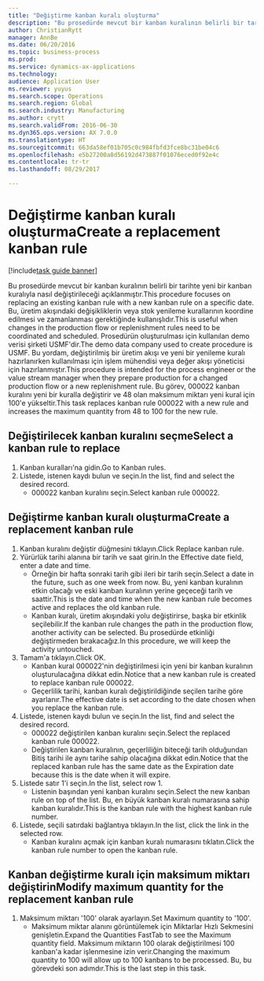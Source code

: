 ```yaml
--- 
title: "Değiştirme kanban kuralı oluşturma"
description: "Bu prosedürde mevcut bir kanban kuralının belirli bir tarihte yeni bir kanban kuralıyla nasıl değiştirileceği açıklanmıştır."
author: ChristianRytt
manager: AnnBe
ms.date: 06/20/2016
ms.topic: business-process
ms.prod: 
ms.service: dynamics-ax-applications
ms.technology: 
audience: Application User
ms.reviewer: yuyus
ms.search.scope: Operations
ms.search.region: Global
ms.search.industry: Manufacturing
ms.author: crytt
ms.search.validFrom: 2016-06-30
ms.dyn365.ops.version: AX 7.0.0
ms.translationtype: HT
ms.sourcegitcommit: 663da58ef01b705c0c984fbfd3fce8bc31be04c6
ms.openlocfilehash: e5b27200a8d56192d473887f01076eced0f92e4c
ms.contentlocale: tr-tr
ms.lasthandoff: 08/29/2017

---
```

# <a name="create-a-replacement-kanban-rule"></a><span data-ttu-id="ccf29-103">Değiştirme kanban kuralı oluşturma</span><span class="sxs-lookup"><span data-stu-id="ccf29-103">Create a replacement kanban rule</span></span>

[!include[task guide banner](../../includes/task-guide-banner.md)]

<span data-ttu-id="ccf29-104">Bu prosedürde mevcut bir kanban kuralının belirli bir tarihte yeni bir kanban kuralıyla nasıl değiştirileceği açıklanmıştır.</span><span class="sxs-lookup"><span data-stu-id="ccf29-104">This procedure focuses on replacing an existing kanban rule with a new kanban rule on a specific date.</span></span> <span data-ttu-id="ccf29-105">Bu, üretim akışındaki değişikliklerin veya stok yenileme kurallarının koordine edilmesi ve zamanlanması gerektiğinde kullanışlıdır.</span><span class="sxs-lookup"><span data-stu-id="ccf29-105">This is useful when changes in the production flow or replenishment rules need to be coordinated and scheduled.</span></span> <span data-ttu-id="ccf29-106">Prosedürün oluşturulması için kullanılan demo verisi şirketi USMF'dir.</span><span class="sxs-lookup"><span data-stu-id="ccf29-106">The demo data company used to create procedure is USMF.</span></span> <span data-ttu-id="ccf29-107">Bu yordam, değiştirilmiş bir üretim akışı ve yeni bir yenileme kuralı hazırlanırken kullanılması için işlem mühendisi veya değer akışı yöneticisi için hazırlanmıştır.</span><span class="sxs-lookup"><span data-stu-id="ccf29-107">This procedure is intended for the process engineer or the value stream manager when they prepare production for a changed production flow or a new replenishment rule.</span></span> <span data-ttu-id="ccf29-108">Bu görev, 000022 kanban kuralını yeni bir kuralla değiştirir ve 48 olan maksimum miktarı yeni kural için 100'e yükseltir.</span><span class="sxs-lookup"><span data-stu-id="ccf29-108">This task replaces kanban rule 000022 with a new rule and increases the maximum quantity from 48 to 100 for the new rule.</span></span>


## <a name="select-a-kanban-rule-to-replace"></a><span data-ttu-id="ccf29-109">Değiştirilecek kanban kuralını seçme</span><span class="sxs-lookup"><span data-stu-id="ccf29-109">Select a kanban rule to replace</span></span>
1. <span data-ttu-id="ccf29-110">Kanban kuralları'na gidin.</span><span class="sxs-lookup"><span data-stu-id="ccf29-110">Go to Kanban rules.</span></span>
2. <span data-ttu-id="ccf29-111">Listede, istenen kaydı bulun ve seçin.</span><span class="sxs-lookup"><span data-stu-id="ccf29-111">In the list, find and select the desired record.</span></span>
    * <span data-ttu-id="ccf29-112">000022 kanban kuralını seçin.</span><span class="sxs-lookup"><span data-stu-id="ccf29-112">Select kanban rule 000022.</span></span>  

## <a name="create-a-replacement-kanban-rule"></a><span data-ttu-id="ccf29-113">Değiştirme kanban kuralı oluşturma</span><span class="sxs-lookup"><span data-stu-id="ccf29-113">Create a replacement kanban rule</span></span>
1. <span data-ttu-id="ccf29-114">Kanban kuralını değiştir düğmesini tıklayın.</span><span class="sxs-lookup"><span data-stu-id="ccf29-114">Click Replace kanban rule.</span></span>
2. <span data-ttu-id="ccf29-115">Yürürlük tarihi alanına bir tarih ve saat girin.</span><span class="sxs-lookup"><span data-stu-id="ccf29-115">In the Effective date field, enter a date and time.</span></span>
    * <span data-ttu-id="ccf29-116">Örneğin bir hafta sonraki tarih gibi ileri bir tarih seçin.</span><span class="sxs-lookup"><span data-stu-id="ccf29-116">Select a date in the future, such as one week from now.</span></span> <span data-ttu-id="ccf29-117">Bu, yeni kanban kuralının etkin olacağı ve eski kanban kuralının yerine geçeceği tarih ve saattir.</span><span class="sxs-lookup"><span data-stu-id="ccf29-117">This is the date and time when the new kanban rule becomes active and replaces the old kanban rule.</span></span>  
    * <span data-ttu-id="ccf29-118">Kanban kuralı, üretim akışındaki yolu değiştirirse, başka bir etkinlik seçilebilir.</span><span class="sxs-lookup"><span data-stu-id="ccf29-118">If the kanban rule changes the path in the production flow,  another activity can be selected.</span></span>  <span data-ttu-id="ccf29-119">Bu prosedürde etkinliği değiştirmeden bırakacağız.</span><span class="sxs-lookup"><span data-stu-id="ccf29-119">In this procedure, we will keep the activity untouched.</span></span>  
3. <span data-ttu-id="ccf29-120">Tamam'a tıklayın.</span><span class="sxs-lookup"><span data-stu-id="ccf29-120">Click OK.</span></span>
    * <span data-ttu-id="ccf29-121">Kanban kural 000022'nin değiştirilmesi için yeni bir kanban kuralının oluşturulacağına dikkat edin.</span><span class="sxs-lookup"><span data-stu-id="ccf29-121">Notice that a new kanban rule is created to replace kanban rule 000022.</span></span>  
    * <span data-ttu-id="ccf29-122">Geçerlilik tarihi, kanban kuralı değiştirildiğinde seçilen tarihe göre ayarlanır.</span><span class="sxs-lookup"><span data-stu-id="ccf29-122">The effective date is set according to the date chosen when you replace the kanban rule.</span></span>  
4. <span data-ttu-id="ccf29-123">Listede, istenen kaydı bulun ve seçin.</span><span class="sxs-lookup"><span data-stu-id="ccf29-123">In the list, find and select the desired record.</span></span>
    * <span data-ttu-id="ccf29-124">000022 değiştirilen kanban kuralını seçin.</span><span class="sxs-lookup"><span data-stu-id="ccf29-124">Select the replaced kanban rule 000022.</span></span>  
    * <span data-ttu-id="ccf29-125">Değiştirilen kanban kuralının, geçerliliğin biteceği tarih olduğundan Bitiş tarihi ile aynı tarihe sahip olacağına dikkat edin.</span><span class="sxs-lookup"><span data-stu-id="ccf29-125">Notice that the replaced kanban rule has the same date as the Expiration date because this is the date when it will expire.</span></span>  
5. <span data-ttu-id="ccf29-126">Listede satır 1'i seçin.</span><span class="sxs-lookup"><span data-stu-id="ccf29-126">In the list, select row 1.</span></span>
    * <span data-ttu-id="ccf29-127">Listenin başından yeni kanban kuralını seçin.</span><span class="sxs-lookup"><span data-stu-id="ccf29-127">Select the new kanban rule on top of the list.</span></span> <span data-ttu-id="ccf29-128">Bu, en büyük kanban kuralı numarasına sahip kanban kuralıdır.</span><span class="sxs-lookup"><span data-stu-id="ccf29-128">This is the kanban rule with the highest kanban rule number.</span></span>  
6. <span data-ttu-id="ccf29-129">Listede, seçili satırdaki bağlantıya tıklayın.</span><span class="sxs-lookup"><span data-stu-id="ccf29-129">In the list, click the link in the selected row.</span></span>
    * <span data-ttu-id="ccf29-130">Kanban kuralını açmak için kanban kuralı numarasını tıklatın.</span><span class="sxs-lookup"><span data-stu-id="ccf29-130">Click the kanban rule number to open the kanban rule.</span></span>  

## <a name="modify-maximum-quantity-for-the-replacement-kanban-rule"></a><span data-ttu-id="ccf29-131">Kanban değiştirme kuralı için maksimum miktarı değiştirin</span><span class="sxs-lookup"><span data-stu-id="ccf29-131">Modify maximum quantity for the replacement kanban rule</span></span>
1. <span data-ttu-id="ccf29-132">Maksimum miktarı '100' olarak ayarlayın.</span><span class="sxs-lookup"><span data-stu-id="ccf29-132">Set Maximum quantity to '100'.</span></span>
    * <span data-ttu-id="ccf29-133">Maksimum miktar alanını görüntülemek için Miktarlar Hızlı Sekmesini genişletin.</span><span class="sxs-lookup"><span data-stu-id="ccf29-133">Expand the Quantities FastTab to see the Maximum quantity field.</span></span> <span data-ttu-id="ccf29-134">Maksimum miktarın 100 olarak değiştirilmesi 100 kanban'a kadar işlenmesine izin verir.</span><span class="sxs-lookup"><span data-stu-id="ccf29-134">Changing the maximum quantity to 100 will allow up to 100 kanbans to be processed.</span></span>    <span data-ttu-id="ccf29-135">Bu, bu görevdeki son adımdır.</span><span class="sxs-lookup"><span data-stu-id="ccf29-135">This is the last step in this task.</span></span>  


